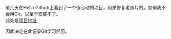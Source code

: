 前几天在Hello Github上看到了一个很心动的项目，用来修复老照片的。奈何我不会用Git，以至于安装不了。    
此处是[项目地址](https://github.com/microsoft/Bringing-Old-Photos-Back-to-Life)  

因此决定在此记录Git学习经历。
